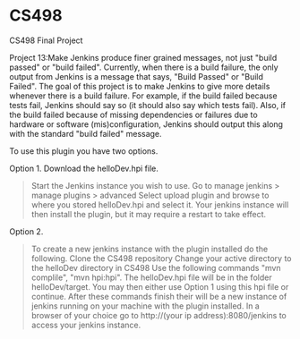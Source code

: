 # CS498
CS498 Final Project



Project 13:Make Jenkins produce finer grained messages, not just "build passed" or "build failed". Currently, when there is a build failure, the only output from Jenkins is a message that says, "Build Passed" or "Build Failed". The goal of this project is to make Jenkins to give more details whenever there is a build failure. For example, if the build failed because tests fail, Jenkins should say so (it should also say which tests fail). Also, if the build failed because of missing dependencies or failures due to hardware or software (mis)configuration, Jenkins should output this along with the standard "build failed" message.


To use this plugin you have two options.

Option 1.
Download the helloDev.hpi file.
> Start the Jenkins instance you wish to use.
> Go to manage jenkins > manage plugins > advanced
> Select upload plugin and browse to where you stored helloDev.hpi and select it.
> Your jenkins instance will then install the plugin, but it may require a restart to take effect. 

Option 2.
> To create a new jenkins instance with the plugin installed do the following.
> Clone the CS498 repository
> Change your active directory to the helloDev directory in CS498
> Use the following commands "mvn complile", "mvn hpi:hpi".
> The helloDev.hpi file will be in the folder helloDev/target.
> You may then either use Option 1 using this hpi file or continue.
> After these commands finish their will be a new instance of jenkins running on your machine with the plugin installed.
> In a browser of your choice go to http://(your ip address):8080/jenkins to access your jenkins instance.
